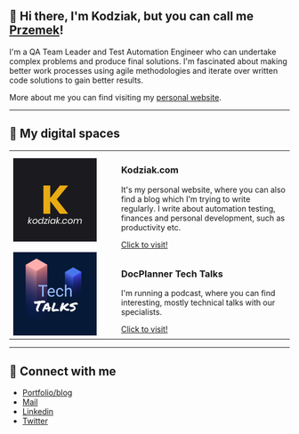 ## 👋 Hi there, I'm Kodziak, but you can call me [Przemek](https://www.linkedin.com/in/ppaczoski/)!

I'm a QA Team Leader and Test Automation Engineer who can undertake complex problems and produce final solutions. I'm fascinated about making better work processes using agile methodologies and iterate over written code solutions to gain better results.

More about me you can find visiting my [personal website](https://kodziak.com).

---

## 🌌 My digital spaces

<table>
  <tr>
    <td width="180px"><img src="https://raw.githubusercontent.com/Kodziak/kodziak/master/img/kodziak-logo.jpg" width="150px" height="150px"></td>
    <td><h3>Kodziak.com</h3><p>It's my personal website, where you can also find a blog which I'm trying to write regularly. I write about automation testing, finances and personal development, such as productivity etc.</p><a href="https://kodziak.com/blog">Click to visit!</a></td>
  </tr>
  <tr>
    <td width="180px"><img src="https://raw.githubusercontent.com/Kodziak/kodziak/master/img/tech-talks-logo.png" width="150px" height="150px"></td>
    <td><h3>DocPlanner Tech Talks</h3><p>I'm running a podcast, where you can find interesting, mostly technical talks with our specialists.</p><a href="https://anchor.fm/docplanner-tech-talks">Click to visit!</a></td>
  </tr>
 </table>

 ---

## 🔗 Connect with me

- [Portfolio/blog](https://kodziak.com)
- [Mail](mailto:paczoski.przemyslaw@gmail.com)
- [Linkedin](https://www.linkedin.com/in/ppaczoski/)
- [Twitter](https://twitter.com/_kodziak)